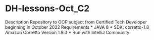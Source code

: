 # DH-lessons-Oct_C2
Description
              Repository to OOP subject from Certified Tech Developer beginning in October 2022
Requirements
              * JAVA 8
              * SDK: corretto-1.8 Amazon Corretto Version 1.8.0
              * Run with IntelliJ Community
